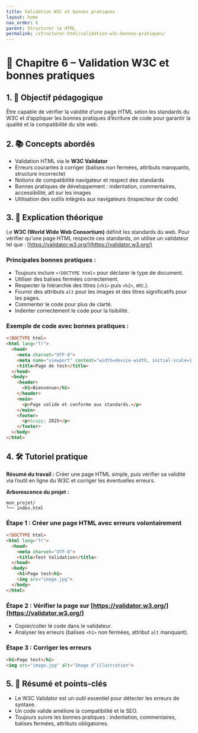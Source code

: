 ```yaml
---
title: Validation W3C et bonnes pratiques
layout: home
nav_order: 6
parent: Structurer le HTML
permalink: /structurer-html/validation-w3c-bonnes-pratiques/
---
```


# 📘 Chapitre 6 – Validation W3C et bonnes pratiques

## 1. 🎯 Objectif pédagogique

Être capable de vérifier la validité d’une page HTML selon les standards du W3C et d’appliquer les bonnes pratiques d’écriture de code pour garantir la qualité et la compatibilité du site web.

## 2. 📚 Concepts abordés

* Validation HTML via le **W3C Validator**
* Erreurs courantes à corriger (balises non fermées, attributs manquants, structure incorrecte)
* Notions de compatibilité navigateur et respect des standards
* Bonnes pratiques de développement : indentation, commentaires, accessibilité, alt sur les images
* Utilisation des outils intégrés aux navigateurs (inspecteur de code)

## 3. 🧠 Explication théorique

Le **W3C (World Wide Web Consortium)** définit les standards du web. Pour vérifier qu’une page HTML respecte ces standards, on utilise un validateur tel que :
[https://validator.w3.org/](https://validator.w3.org/)

### Principales bonnes pratiques :

* Toujours inclure `<!DOCTYPE html>` pour déclarer le type de document.
* Utiliser des balises fermées correctement.
* Respecter la hiérarchie des titres (`<h1>` puis `<h2>`, etc.).
* Fournir des attributs `alt` pour les images et des titres significatifs pour les pages.
* Commenter le code pour plus de clarté.
* Indenter correctement le code pour la lisibilité.

### Exemple de code avec bonnes pratiques :

```html
<!DOCTYPE html>
<html lang="fr">
  <head>
    <meta charset="UTF-8">
    <meta name="viewport" content="width=device-width, initial-scale=1.0">
    <title>Page de test</title>
  </head>
  <body>
    <header>
      <h1>Bienvenue</h1>
    </header>
    <main>
      <p>Page valide et conforme aux standards.</p>
    </main>
    <footer>
      <p>&copy; 2025</p>
    </footer>
  </body>
</html>
```

## 4. 🛠 Tutoriel pratique

**Résumé du travail :**
Créer une page HTML simple, puis vérifier sa validité via l’outil en ligne du W3C et corriger les éventuelles erreurs.

**Arborescence du projet :**

```
mon_projet/
└── index.html
```

### **Étape 1 : Créer une page HTML avec erreurs volontairement**

```html
<!DOCTYPE html>
<html lang="fr">
  <head>
    <meta charset="UTF-8">
    <title>Test Validation</title>
  </head>
  <body>
    <h1>Page test<h1>
    <img src="image.jpg">
  </body>
</html>
```

### **Étape 2 : Vérifier la page sur [https://validator.w3.org/](https://validator.w3.org/)**

* Copier/coller le code dans le validateur.
* Analyser les erreurs (balises `<h1>` non fermées, attribut `alt` manquant).

### **Étape 3 : Corriger les erreurs**

```html
<h1>Page test</h1>
<img src="image.jpg" alt="Image d’illustration">
```

## 5. 🧾 Résumé et points-clés

* Le W3C Validator est un outil essentiel pour détecter les erreurs de syntaxe.
* Un code valide améliore la compatibilité et le SEO.
* Toujours suivre les bonnes pratiques : indentation, commentaires, balises fermées, attributs obligatoires.

